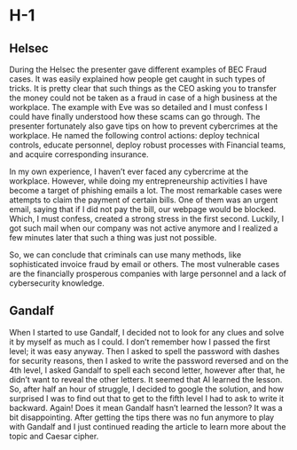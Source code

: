 # H-1

## Helsec
During the Helsec the presenter gave different examples of BEC Fraud cases. It was easily explained how people get caught in such types of tricks. It is pretty clear that such things as the CEO asking you to transfer the money could not be taken as a fraud in case of a high business at the workplace. The example with Eve was so detailed and I must confess I could have finally understood how these scams can go through. The presenter fortunately also gave tips on how to prevent cybercrimes at the workplace. He named the following control actions: deploy technical controls, educate personnel, deploy robust processes with Financial teams, and acquire corresponding insurance.

In my own experience, I haven’t ever faced any cybercrime at the workplace. However, while doing my entrepreneurship activities I have become a target of phishing emails a lot. The most remarkable cases were attempts to claim the payment of certain bills. One of them was an urgent email, saying that if I did not pay the bill, our webpage would be blocked. Which, I must confess, created a strong stress in the first second. Luckily, I got such mail when our company was not active anymore and I realized a few minutes later that such a thing was just not possible.

So, we can conclude that criminals can use many methods, like sophisticated invoice fraud by email or others. The most vulnerable cases are the financially prosperous companies with large personnel and a lack of cybersecurity knowledge. 

## Gandalf
When I started to use Gandalf, I decided not to look for any clues and solve it by myself as much as I could. I don’t remember how I passed the first level; it was easy anyway. Then I asked to spell the password with dashes for security reasons, then I asked to write the password reversed and on the 4th level, I asked Gandalf to spell each second letter, however after that, he didn’t want to reveal the other letters. It seemed that AI learned the lesson. So, after half an hour of struggle, I decided to google the solution, and how surprised I was to find out that to get to the fifth level I had to ask to write it backward. Again! Does it mean Gandalf hasn’t learned the lesson? It was a bit disappointing. After getting the tips there was no fun anymore to play with Gandalf and I just continued reading the article to learn more about the topic and Caesar cipher.



